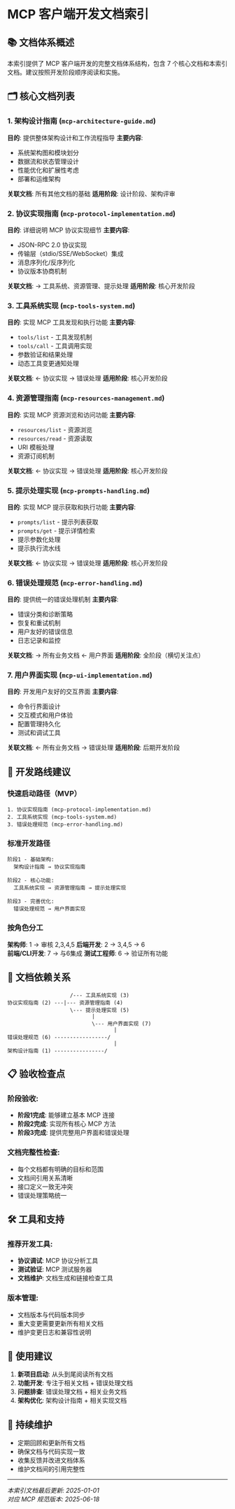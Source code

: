 # MCP 客户端开发文档索引

## 📚 文档体系概述

本索引提供了 MCP 客户端开发的完整文档体系结构，包含 7 个核心文档和本索引文档。建议按照开发阶段顺序阅读和实施。

## 🗂️ 核心文档列表

### 1. 架构设计指南 (`mcp-architecture-guide.md`)
**目的**: 提供整体架构设计和工作流程指导
**主要内容**:
- 系统架构图和模块划分
- 数据流和状态管理设计
- 性能优化和扩展性考虑
- 部署和运维架构

**关联文档**: 所有其他文档的基础
**适用阶段**: 设计阶段、架构评审

### 2. 协议实现指南 (`mcp-protocol-implementation.md`)
**目的**: 详细说明 MCP 协议实现细节
**主要内容**:
- JSON-RPC 2.0 协议实现
- 传输层（stdio/SSE/WebSocket）集成
- 消息序列化/反序列化
- 协议版本协商机制

**关联文档**: → 工具系统、资源管理、提示处理
**适用阶段**: 核心开发阶段

### 3. 工具系统实现 (`mcp-tools-system.md`)
**目的**: 实现 MCP 工具发现和执行功能
**主要内容**:
- `tools/list` - 工具发现机制
- `tools/call` - 工具调用实现  
- 参数验证和结果处理
- 动态工具变更通知处理

**关联文档**: ← 协议实现 → 错误处理
**适用阶段**: 核心开发阶段

### 4. 资源管理指南 (`mcp-resources-management.md`)
**目的**: 实现 MCP 资源浏览和访问功能
**主要内容**:
- `resources/list` - 资源浏览
- `resources/read` - 资源读取
- URI 模板处理
- 资源订阅机制

**关联文档**: ← 协议实现 → 错误处理
**适用阶段**: 核心开发阶段

### 5. 提示处理实现 (`mcp-prompts-handling.md`)
**目的**: 实现 MCP 提示获取和执行功能
**主要内容**:
- `prompts/list` - 提示列表获取
- `prompts/get` - 提示详情检索
- 提示参数化处理
- 提示执行流水线

**关联文档**: ← 协议实现 → 错误处理
**适用阶段**: 核心开发阶段

### 6. 错误处理规范 (`mcp-error-handling.md`)
**目的**: 提供统一的错误处理机制
**主要内容**:
- 错误分类和诊断策略
- 恢复和重试机制
- 用户友好的错误信息
- 日志记录和监控

**关联文档**: → 所有业务文档 ← 用户界面
**适用阶段**: 全阶段（横切关注点）

### 7. 用户界面实现 (`mcp-ui-implementation.md`)
**目的**: 开发用户友好的交互界面
**主要内容**:
- 命令行界面设计
- 交互模式和用户体验
- 配置管理持久化
- 测试和调试工具

**关联文档**: ← 所有业务文档 → 错误处理
**适用阶段**: 后期开发阶段

## 🚀 开发路线建议

### 快速启动路径（MVP）
```
1. 协议实现指南 (mcp-protocol-implementation.md)
2. 工具系统实现 (mcp-tools-system.md) 
3. 错误处理规范 (mcp-error-handling.md)
```

### 标准开发路径
```
阶段1 - 基础架构:
  架构设计指南 → 协议实现指南

阶段2 - 核心功能:  
  工具系统实现 → 资源管理指南 → 提示处理实现

阶段3 - 完善优化:
  错误处理规范 → 用户界面实现
```

### 按角色分工
**架构师**: 1 → 审核 2,3,4,5
**后端开发**: 2 → 3,4,5 → 6  
**前端/CLI开发**: 7 → 与6集成
**测试工程师**: 6 → 验证所有功能

## 🔗 文档依赖关系

```
                    /--- 工具系统实现 (3)
协议实现指南 (2) ---|--- 资源管理指南 (4)
                    \--- 提示处理实现 (5)
                           |
                           \--- 用户界面实现 (7)
                                  |
错误处理规范 (6) -----------------/
                                  |
架构设计指南 (1) ----------------/
```

## 📋 验收检查点

### 阶段验收:
- **阶段1完成**: 能够建立基本 MCP 连接
- **阶段2完成**: 实现所有核心 MCP 方法  
- **阶段3完成**: 提供完整用户界面和错误处理

### 文档完整性检查:
- 每个文档都有明确的目标和范围
- 文档间引用关系清晰
- 接口定义一致无冲突
- 错误处理策略统一

## 🛠️ 工具和支持

### 推荐开发工具:
- **协议调试**: MCP 协议分析工具
- **测试验证**: MCP 测试服务器  
- **文档维护**: 文档生成和链接检查工具

### 版本管理:
- 文档版本与代码版本同步
- 重大变更需要更新所有相关文档
- 维护变更日志和兼容性说明

## 📖 使用建议

1. **新项目启动**: 从头到尾阅读所有文档
2. **功能开发**: 专注于相关文档 + 错误处理文档  
3. **问题排查**: 错误处理文档 + 相关业务文档
4. **架构优化**: 架构设计指南 + 相关实现文档

## 🔄 持续维护

- 定期回顾和更新所有文档
- 确保文档与代码实现一致
- 收集反馈并改进文档体系
- 维护文档间的引用完整性

---

*本索引文档最后更新: 2025-01-01*  
*对应 MCP 规范版本: 2025-06-18*